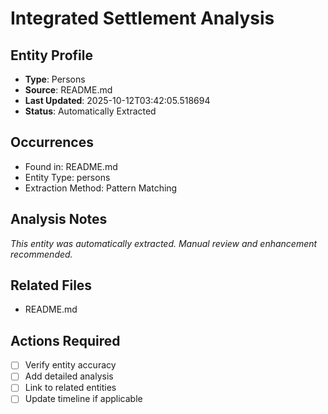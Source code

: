 # Integrated Settlement Analysis

## Entity Profile
- **Type**: Persons
- **Source**: README.md
- **Last Updated**: 2025-10-12T03:42:05.518694
- **Status**: Automatically Extracted

## Occurrences
- Found in: README.md
- Entity Type: persons
- Extraction Method: Pattern Matching

## Analysis Notes
*This entity was automatically extracted. Manual review and enhancement recommended.*

## Related Files
- README.md

## Actions Required
- [ ] Verify entity accuracy
- [ ] Add detailed analysis
- [ ] Link to related entities
- [ ] Update timeline if applicable

